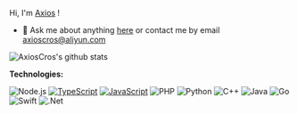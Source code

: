 <!--
**AxiosCros/AxiosCros** is a ✨ _special_ ✨ repository because its `README.md` (this file) appears on your GitHub profile.

Here are some ideas to get you started:

- 🔭 I’m currently working on ...
- 🌱 I’m currently learning ...
- 👯 I’m looking to collaborate on ...
- 🤔 I’m looking for help with ...
- 💬 Ask me about ...
- 📫 How to reach me: ...
- 😄 Pronouns: ...
- ⚡ Fun fact: ...
-->

Hi, I'm [Axios](https://hanxv.cn) !

- 💬 Ask me about anything [here](https://github.com/AxiosCros/AxiosCros/issues) or contact me by email axioscros@aliyun.com

<img align="center" src="https://github-readme-stats.vercel.app/api?username=AxiosCros&show_icons=true&hide=issues" alt="AxiosCros's github stats" />

**Technologies:**
<!-- 
logo list : https://github.com/simple-icons/simple-icons/blob/develop/slugs.md
-->
![Node.js](https://img.shields.io/badge/-Node-FFF?&logo=node.js)
[![TypeScript](https://img.shields.io/badge/-TypeScript-FFF?&logo=TypeScript&logoColor=007ACC)](https://github.com/AlvaroIsrael?tab=repositories&q=&type=&language=typescript)
[![JavaScript](https://img.shields.io/badge/-JavaScript-FFF?&logo=JavaScript&logoColor=ddc508)](https://github.com/AlvaroIsrael?tab=repositories&q=&type=&language=javascript)
![PHP](https://img.shields.io/badge/-PHP-FFF?&logo=php)
![Python](https://img.shields.io/badge/-Python-FFF?&logo=python)
![C++](https://img.shields.io/badge/-C++-FFF?&logo=cplusplus&logoColor=CCCCCC)
![Java](https://img.shields.io/badge/-Java-FFF?&logo=Java&logoColor=B62829)
![Go](https://img.shields.io/badge/-Go-FFF?&logo=go)
![Swift](https://img.shields.io/badge/-Swift-FFF?&logo=swift)
![.Net](https://img.shields.io/badge/-.Net-FFF?&logo=dotnet&logoColor=B62829)
